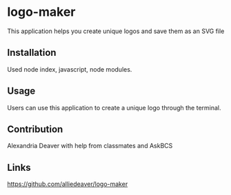 # logo-maker
This application helps you create unique logos and save them as an SVG file

## Installation
Used node index, javascript, node modules. 

## Usage
Users can use this application to create a unique logo through the terminal. 

## Contribution
Alexandria Deaver with help from classmates and AskBCS

## Links

https://github.com/alliedeaver/logo-maker




